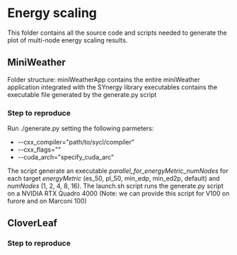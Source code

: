 # Energy scaling
This folder contains all the source code and scripts needed to generate the plot of multi-node energy scaling results.
## MiniWeather
Folder structure:
miniWeatherApp contains the entire miniWeather application integrated with the SYnergy library 
executables contains the executable file generated by the generate.py script
### Step to reproduce

Run ./generate.py setting the following parmeters:
- --cxx_compiler="path/to/sycl/compiler"
- --cxx_flags=""
- --cuda_arch="specify_cuda_arc"

The script generate an executable *parallel_for_energyMetric_numNodes* for each target *energyMetric* (es_50, pl_50, min_edp, min_ed2p, default) and *numNodes* (1, 2, 4, 8, 16).
The launch.sh script runs the generate.py script on a NVIDIA RTX Quadro 4000 (Note: we can provide this script for V100 on furore and on Marconi 100)

## CloverLeaf
### Step to reproduce


